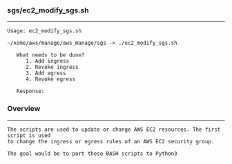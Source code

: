### sgs/ec2_modify_sgs.sh
-------------------------
```
Usage: ec2_modify_sgs.sh

~/xome/aws/manage/aws_manage/sgs -> ./ec2_modify_sgs.sh

   What needs to be done?
      1. Add ingress
      2. Revoke ingress
      3. Add egress
      4. Revoke egress

   Response:
```

### Overview
------------
```
The scripts are used to update or change AWS EC2 resources. The first script is used
to change the ingress or egress rules of an AWS EC2 security group.

The goal would be to port these BASH scripts to Python3
```
